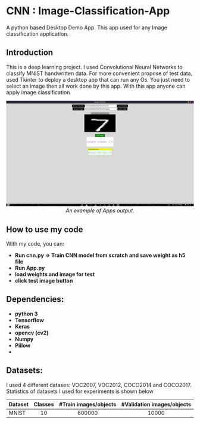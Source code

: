 # CNN : Image-Classification-App
A python based Desktop Demo  App. This app used for any Image classification application.

## Introduction
This is a deep learning project. I used Convolutional Neural Networks to classify MNIST handwritten data. For more convenient propose of test data, used Tkinter to deploy a desktop app that can run any Os. You just need to select an image then all work done by this app. With this app anyone can apply image classification 
<p align="center">
  <img src="assest/appsdemo.png"><br/>
  <i>An example of Apps output.</i>
</p>



## How to use my code

With my code, you can:
* **Run cnn.py => Train CNN model from scratch and save weight as h5 file**
* **Run App.py**
* **load weights and image for test**
* **click test image button**

## Dependencies:

* **python 3**
* **Tensorflow**
* **Keras**
* **opencv (cv2)**
* **Numpy**
* **Pillow** 
* 

## Datasets:

I used 4 different datases: VOC2007, VOC2012, COCO2014 and COCO2017. Statistics of datasets I used for experiments is shown below

| Dataset                | Classes | #Train images/objects | #Validation images/objects |
|------------------------|:---------:|:-----------------------:|:----------------------------:|
| MNIST                  |    10     |      600000             |           10000             |


